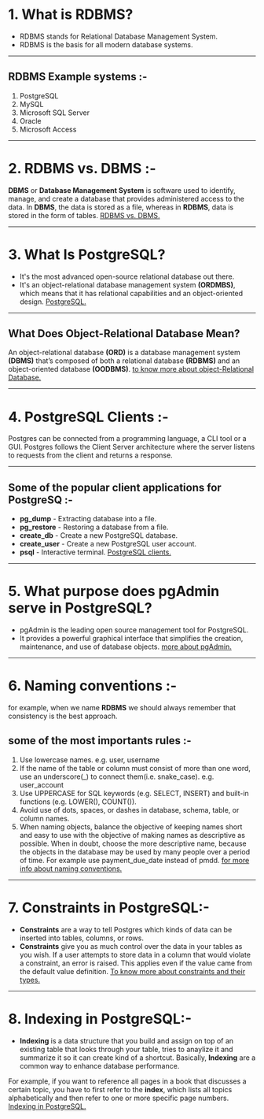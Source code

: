 # 1. What is RDBMS?

- RDBMS stands for Relational Database Management System.
- RDBMS is the basis for all modern database systems.
---
## RDBMS Example systems :-
1. PostgreSQL
1. MySQL
1. Microsoft SQL Server
1. Oracle
1. Microsoft Access

---
# 2. RDBMS vs. DBMS :-

**DBMS** or **Database Management System** is software used to identify, manage, and create a database that provides administered access to the data. In **DBMS**, the data is stored as a file, whereas in **RDBMS**, data is stored in the form of tables. [RDBMS vs. DBMS.](https://byjus.com/gate/difference-between-dbms-and-rdbms/#:~:text=DBMS%20stands%20for%20Database%20Management,in%20the%20form%20of%20tables.)

---
# 3. What Is PostgreSQL?
- It's the most advanced open-source relational database out there.
- It's an object-relational database management system **(ORDMBS)**, which means that it has relational capabilities and an object-oriented design. [PostgreSQL.](https://www.postgresql.org/)
---
## What Does Object-Relational Database Mean?
An object-relational database **(ORD)** is a database management system **(DBMS)** that’s composed of both a relational database **(RDBMS)** and an object-oriented database **(OODBMS)**. 
[to know more about object-Relational Database.](https://www.techopedia.com/definition/8714/object-relational-database-ord)

---
# 4. PostgreSQL Clients :-
Postgres can be connected from a programming language, a CLI tool or a GUI. Postgres follows the Client Server architecture where the server listens to requests from the client and returns a response.

---
## Some of the popular client applications for PostgreSQ :-

- **pg_dump** - Extracting database into a file.
- **pg_restore** - Restoring a database from a file.
- **create_db** - Create a new PostgreSQL database.
- **create_user** - Create a new PostgreSQL user account.
- **psql** - Interactive terminal.
[PostgreSQL clients.](https://www.postgresql.org/docs/current/reference-client.html)

---
# 5. What purpose does pgAdmin serve in PostgreSQL?
 - pgAdmin is the leading open source management tool for PostgreSQL.
 - It provides a powerful graphical interface that simplifies the creation, maintenance, and use of database objects.
 [more about pgAdmin.](https://www.enterprisedb.com/postgres-tutorials/pgadmin-comparable-tool-plsql-developer-postgresql#:~:text=pgAdmin%20is%20the%20leading%20open,and%20use%20of%20database%20objects.)

 ---
 # 6. Naming conventions :-
 for example, when we name **RDBMS** we should always remember that consistency is the best approach.

 ## some of the most importants rules :-
1. Use lowercase names. e.g. user, username
1. If the name of the table or column must consist of more than one word, use an underscore(_) to connect them(i.e. snake_case). e.g. user_account
1. Use UPPERCASE for SQL keywords (e.g. SELECT, INSERT) and built-in functions (e.g. LOWER(), COUNT()).
1. Avoid use of dots, spaces, or dashes in database, schema, table, or column names.
1. When naming objects, balance the objective of keeping names short and easy to use with the objective of making names as descriptive as possible. When in doubt, choose the more descriptive name, because the objects in the database may be used by many people over a period of time. For example use payment_due_date instead of pmdd.
[for more info about naming conventions.](https://www.coding-guidelines.lftechnology.com/docs/rdbms/rdbms-naming-convention/)

----
# 7. Constraints in PostgreSQL:-
- **Constraints** are a way to tell Postgres which kinds of data can be inserted into tables, columns, or rows.
- **Constraints** give you as much control over the data in your tables as you wish. If a user attempts to store data in a column that would violate a constraint, an error is raised. This applies even if the value came from the default value definition.
[To know more about constraints and their types.](https://www.postgresql.org/docs/current/ddl-constraints.html)
---
# 8. Indexing in PostgreSQL:-
- **Indexing** is a data structure that you build and assign on top of an existing table that looks through your table, tries to anaylize it and summarize it so it can create kind of a shortcut. Basically, **Indexing** are a common way to enhance database performance.

 For example, if you want to reference all pages in a book that discusses a certain topic, you have to first refer to the **index**, which lists all topics alphabetically and then refer to one or more specific page numbers.
 [Indexing in PostgreSQL.](https://www.tutorialspoint.com/postgresql/postgresql_indexes.htm)





